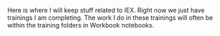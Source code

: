 Here is where I will keep stuff related to IEX. Right now we just have trainings I am completing. The work I do in these trainings will often be within the training folders in Workbook notebooks.
